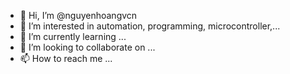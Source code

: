- 👋 Hi, I’m @nguyenhoangvcn
- 👀 I’m interested in automation, programming, microcontroller,...
- 🌱 I’m currently learning ...
- 💞️ I’m looking to collaborate on ...
- 📫 How to reach me ...

<!---
nguyenhoangvcn/nguyenhoangvcn is a ✨ special ✨ repository because its `README.md` (this file) appears on your GitHub profile.
You can click the Preview link to take a look at your changes.
--->
